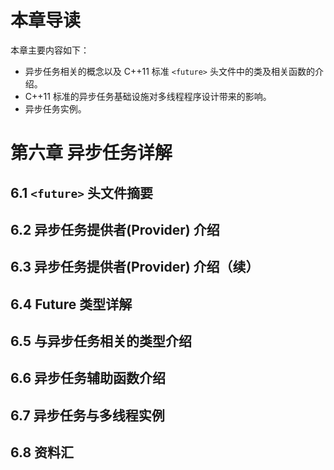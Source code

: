 ﻿# 本章导读 #

本章主要内容如下：

- 异步任务相关的概念以及 C++11 标准 `<future>` 头文件中的类及相关函数的介绍。
- C++11 标准的异步任务基础设施对多线程程序设计带来的影响。
- 异步任务实例。

# 第六章 异步任务详解 #

## 6.1 `<future>` 头文件摘要 ##

## 6.2 异步任务提供者(Provider) 介绍 ##

## 6.3 异步任务提供者(Provider) 介绍（续） ##

## 6.4 Future 类型详解 ##

## 6.5 与异步任务相关的类型介绍 ##

## 6.6 异步任务辅助函数介绍 ##

## 6.7 异步任务与多线程实例 ##

## 6.8 资料汇 ##